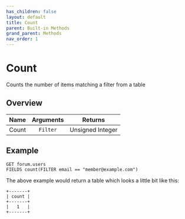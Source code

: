 ```yaml
---
has_children: false
layout: default
title: Count
parent: Built-in Methods
grand_parent: Methods
nav_order: 1
---
```

# Count
Counts the number of items matching a filter from a table

## Overview
|Name|Arguments|Returns|
|:---:|:---:|:---:|
|Count|`Filter`|Unsigned Integer|

## Example
```
GET forum.users
FIELDS count(FILTER email == "member@example.com")
```
The above example would return a table which looks a little bit like this:

```
+-------+
| count |
+-------+
|   1   |
+-------+
```
